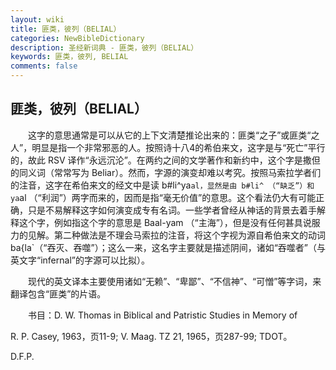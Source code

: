 ```yaml
---
layout: wiki
title: 匪类，彼列（BELIAL）
categories: NewBibleDictionary
description: 圣经新词典 - 匪类，彼列（BELIAL）
keywords: 匪类，彼列, BELIAL
comments: false
---
```


## 匪类，彼列（BELIAL）

　　这字的意思通常是可以从它的上下文清楚推论出来的：匪类“之子”或匪类“之人”，明显是指一个非常邪恶的人。按照诗十八4的希伯来文，这字是与“死亡”平行的，故此 RSV 译作“永远沉沦”。在两约之间的文学著作和新约中，这个字是撒但的同义词（常常写为 Beliar）。然而，字源的演变却难以考究。按照马索拉学者们的注音，这字在希伯来文的经文中是读 b#li^ya`al，显然是由 b#li^ （“缺乏”）和 ya`al （“利润”）两字而来的，因而是指“毫无价值”的意思。这个看法仍大有可能正确，只是不易解释这字如何演变成专有名词。一些学者曾经从神话的背景去着手解释这个字，例如指这个字的意思是 Baal-yam （“主海”），但是没有任何甚具说服力的见解。第二种做法是不理会马索拉的注音，将这个字视为源自希伯来文的动词 ba{la`（“吞灭、吞噬”）；这么一来，这名字主要就是描述阴间，诸如“吞噬者”（与英文字“infernal”的字源可以比拟）。

　　现代的英文译本主要使用诸如“无赖”、“卑鄙”、“不信神”、“可憎”等字词，来翻译包含“匪类”的片语。

　　书目：D. W. Thomas in Biblical and Patristic Studies in Memory of

R. P. Casey, 1963，页11-9; V. Maag. TZ 21, 1965，页287-99; TDOT。

D.F.P.






